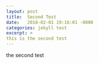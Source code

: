 ```yaml
---
layout: post
title:  Second Test
date:   2018-02-01 19:16:01 -0800
categories: jekyll test
excerpt: >
this is the second test
---
```


the second test